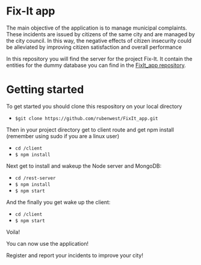 # Fix-It app

The main objective of the application is to manage municipal complaints. These incidents are issued by citizens of the same city and are managed by the city council. In this way, the negative effects of citizen insecurity could be alleviated by improving citizen satisfaction and overall performance

In this repository you will find the server for the project Fix-It. It contain the entities for the dummy database you can find in the [FixIt_app repository](https://github.com/rubenwest/FixIt_app.git).

# Getting started

To get started you should clone this respository on your local directory
* `$git clone https://github.com/rubenwest/FixIt_app.git`

Then in your project directory get to client route and get npm install (remember using sudo if you are a linux user)
* `cd /client`
* `$ npm install`

Next get to install and wakeup the Node server and MongoDB:

* `cd /rest-server`
* `$ npm install`
* `$ npm start`

And the finally you get wake up the client:

* `cd /client`
* `$ npm start`

Voila!

You can now use the application!

Register and report your incidents to improve your city!
